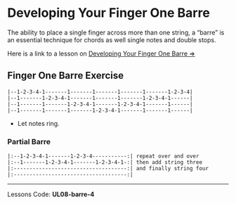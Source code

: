 # Developing Your Finger One Barre

The ability to place a single finger across more than one string, a “barre” is an essential technique for chords as well single notes and double stops.

Here is a link to a lesson on [Developing Your Finger One Barre ⇒](https://learningukulele.com/lessons/code/UL08-barre-4)

## Finger One Barre Exercise

```
|--1-2-3-4-1-------1-------1-------1-------1-------1-2-3-4|
|--1-------1-2-3-4-1-------1-------1-------1-2-3-4-1------|
|--1-------1-------1-2-3-4-1-------1-2-3-4-1-------1------|
|--1-------1-------1-------1-2-3-4-1-------1-------1------|
```

- Let notes ring.

### Partial Barre
```
|:--1-2-3-4-1-------1-2-3-4-----------:| repeat over and over
|:--1-------1-2-3-4-1-------1-2-3-4-1-:| then add string three
|:------------------------------------:| and finally string four
|:------------------------------------:|
```


----
Lessons Code: **UL08-barre-4**